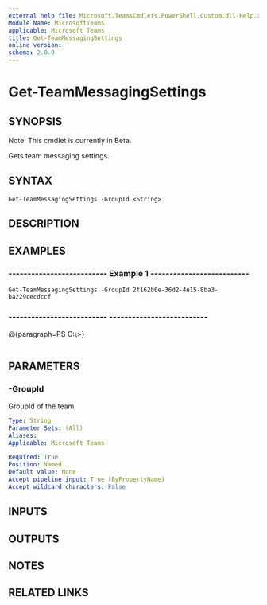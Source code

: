 ```yaml
---
external help file: Microsoft.TeamsCmdlets.PowerShell.Custom.dll-Help.xml
Module Name: MicrosoftTeams
applicable: Microsoft Teams
title: Get-TeamMessagingSettings
online version: 
schema: 2.0.0
---
```


# Get-TeamMessagingSettings

## SYNOPSIS
Note: This cmdlet is currently in Beta.

Gets team messaging settings.

## SYNTAX

```
Get-TeamMessagingSettings -GroupId <String>
```

## DESCRIPTION

## EXAMPLES

### --------------------------  Example 1  --------------------------
```
Get-TeamMessagingSettings -GroupId 2f162b0e-36d2-4e15-8ba3-ba229cecdccf
```

### --------------------------    --------------------------
@{paragraph=PS C:\\\>}

```

```

## PARAMETERS

### -GroupId
GroupId of the team

```yaml
Type: String
Parameter Sets: (All)
Aliases:
Applicable: Microsoft Teams

Required: True
Position: Named
Default value: None
Accept pipeline input: True (ByPropertyName)
Accept wildcard characters: False
```

## INPUTS

## OUTPUTS

## NOTES

## RELATED LINKS

